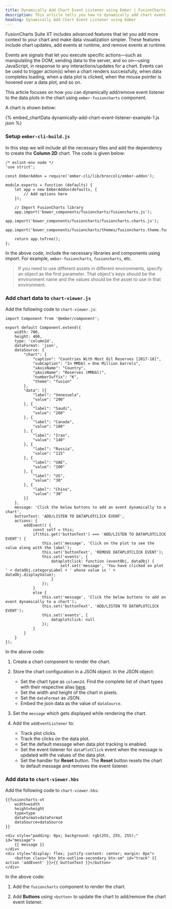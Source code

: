 ```yaml
---
title: Dynamically Add Chart Event Listener using Ember | FusionCharts
description: This article tells you how to dynamically add chart event listener to your chart using ember.
heading: Dynamically Add Chart Event Listener using Ember
---
```


FusionCharts Suite XT includes advanced features that let you add more context to your chart and make data visualization simpler. These features include chart updates, add events at runtime, and remove events at runtime.

Events are signals that let you execute specific actions—such as manipulating the DOM, sending data to the server, and so on—using JavaScript, in response to any interactions/updates for a chart. Events can be used to trigger action(s) when a chart renders successfully, when data completes loading, when a data plot is clicked, when the mouse pointer is hovered over a data plot, and so on.

This article focuses on how you can dynamically add/remove event listener to the data plots in the chart using `ember-fusioncharts` component.

A chart is shown below:

{% embed_chartData dynamically-add-chart-event-listener-example-1.js json %}

### Setup `ember-cli-build.js`

In this step we will include all the necessary files and add the dependency to create the **Column 2D** chart. The code is given below:

```
/* eslint-env node */
'use strict';

const EmberAddon = require('ember-cli/lib/broccoli/ember-addon');

module.exports = function (defaults) {
    let app = new EmberAddon(defaults, {
        // Add options here
    });

    // Import FusionCharts library
    app.import('bower_components/fusioncharts/fusioncharts.js');
    app.import('bower_components/fusioncharts/fusioncharts.charts.js');        
    app.import('bower_components/fusioncharts/themes/fusioncharts.theme.fusion.js');

    return app.toTree();
};
```

In the above code, include the necessary libraries and components using import. For example, `ember-fusioncharts`, `fusioncharts`, etc.

> If you need to use different assets in different environments, specify an object as the first parameter. That object's keys should be the environment name and the values should be the asset to use in that environment.

### Add chart data to `chart-viewer.js`

Add the following code to `chart-viewer.js`:

```
import Component from '@ember/component';

export default Component.extend({    
    width: 700,
    height: 400,
    type: 'column2d',
    dataFormat: 'json',
    dataSource: {
        "chart": {
            "caption": "Countries With Most Oil Reserves [2017-18]",
            "subCaption": "In MMbbl = One Million barrels",
            "xAxisName": "Country",
            "yAxisName": "Reserves (MMbbl)",
            "numberSuffix": "K",
            "theme": "fusion"
        },
        "data": [{
            "label": "Venezuela",
            "value": "290"
        }, {
            "label": "Saudi",
            "value": "260"
        }, {
            "label": "Canada",
            "value": "180"
        }, {
            "label": "Iran",
            "value": "140"
        }, {
            "label": "Russia",
            "value": "115"
        }, {
            "label": "UAE",
            "value": "100"
        }, {
            "label": "US",
            "value": "30"
        }, {
            "label": "China",
            "value": "30"
        }]
    },
    message: 'Click the below buttons to add an event dynamically to a chart',
    buttonText: 'ADD/LISTEN TO DATAPLOTCLICK EVENT',
    actions: {
        addEvent() {
            const self = this;
            if(this.get('buttonText') === 'ADD/LISTEN TO DATAPLOTCLICK EVENT') {
                this.set('message', 'Click on the plot to see the value along with the label');
                this.set('buttonText', 'REMOVE DATAPLOTCLICK EVENT');                
                this.set('events', {
                    dataplotclick: function (eventObj, dataObj) {
                        self.set('message', 'You have clicked on plot ' + dataObj.categoryLabel + ' whose value is ' + dataObj.displayValue);
                    }
                });
            }
            else {
                this.set('message', 'Click the below buttons to add an event dynamically to a chart');
                this.set('buttonText', 'ADD/LISTEN TO DATAPLOTCLICK EVENT');
                this.set('events', {
                    dataplotclick: null
                });
            }
        }
    }
});
```

In the above code:

1. Create a chart component to render the chart.

2. Store the chart configuration in a JSON object. In the JSON object:
    * Set the chart type as `column2d`. Find the complete list of chart types with their respective alias [here](https://www.fusioncharts.com/dev/chart-guide/list-of-charts).
    * Set the width and height of the chart in pixels. 
    * Set the `dataFormat` as JSON.
    * Embed the json data as the value of `dataSource`.

3. Set the `message` which gets displayed while rendering the chart.

4. Add the `addEventListener` to: 
	* Track plot clicks.
	* Track the clicks on the data plot.
	* Set the default message when data plot tracking is enabled.
	* Set the event listener for `dataPlotClick` event when the message is updated with the values of the data plot.
	* Set the  handler for **Reset** button. The **Reset** button resets the chart to default message and removes the event listener.

### Add data to `chart-viewer.hbs`

Add the following code to `chart-viewer.hbs`:

```
{{fusioncharts-xt
    width=width
    height=height
    type=type
    dataFormat=dataFormat
    dataSource=dataSource
}}

<div style="padding: 0px; background: rgb(255, 255, 255);" id="message">
    {{ message }}
</div>
<div style="display: flex; justify-content: center; margin: 0px">
    <button class="btn btn-outline-secondary btn-sm" id="track" {{ action 'addEvent' }}>{{ buttonText }}</button>    
</div>
```

In the above code:

1. Add the `fusioncharts` component to render the chart.

2. Add **Buttons** using `<button>` to update the chart to add/remove the chart event listener.